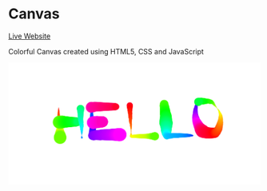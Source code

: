 Canvas
======  

[Live Website](https://utkarshpathrabe.github.io/Fun-with-HTML5-Canvas/)  

Colorful Canvas created using HTML5, CSS and JavaScript  

![Welcome Page](./assets/welcome_page.png)  